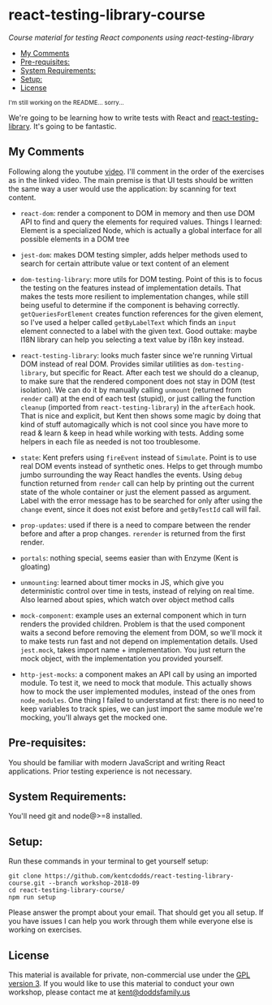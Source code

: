 # react-testing-library-course

_Course material for testing React components using react-testing-library_

<!-- START doctoc generated TOC please keep comment here to allow auto update -->
<!-- DON'T EDIT THIS SECTION, INSTEAD RE-RUN doctoc TO UPDATE -->

- [My Comments](#my-comments)
- [Pre-requisites:](#pre-requisites)
- [System Requirements:](#system-requirements)
- [Setup:](#setup)
- [License](#license)

<!-- END doctoc generated TOC please keep comment here to allow auto update -->

<small>I'm still working on the README... sorry...</small>

We're going to be learning how to write tests with React and
[react-testing-library](https://github.com/kentcdodds/react-testing-library).
It's going to be fantastic.

## My Comments

Following along the youtube [video](https://www.youtube.com/watch?v=w6KCDFssHFA). I'll comment in the order of the exercises as in the linked video. The main premise is that UI tests should be written the same way a user would use the application: by scanning for text content.

- `react-dom`: render a component to DOM in memory and then use DOM API to find and query the elements for required values. Things I learned: Element is a specialized Node, which is actually a global interface for all possible elements in a DOM tree

- `jest-dom`: makes DOM testing simpler, adds helper methods used to search for certain attribute value or text content of an element

- `dom-testing-library`: more utils for DOM testing. Point of this is to focus the testing on the features instead of implementation details. That makes the tests more resilient to implementation changes, while still being useful to determine if the component is behaving correctly. `getQueriesForElement` creates function references for the given element, so I've used a helper called `getByLabelText` which finds an `input` element connected to a label with the given text. Good outtake: maybe I18N library can help you selecting a text value by i18n key instead.

- `react-testing-library`: looks much faster since we're running Virtual DOM instead of real DOM. Provides similar utilities as `dom-testing-library`, but specific for React. After each test we should do a cleanup, to make sure that the rendered component does not stay in DOM (test isolation). We can do it by manually calling `unmount` (returned from `render` call) at the end of each test (stupid), or just calling the function `cleanup` (imported from `react-testing-library`) in the `afterEach` hook. That is nice and explicit, but Kent then shows some magic by doing that kind of stuff automagically which is not cool since you have more to read & learn & keep in head while working with tests. Adding some helpers in each file as needed is not too troublesome.

- `state`: Kent prefers using `fireEvent` instead of `Simulate`. Point is to use real DOM events instead of synthetic ones. Helps to get through mumbo jumbo surrounding the way React handles the events. Using `debug` function returned from `render` call can help by printing out the current state of the whole container or just the element passed as argument. Label with the error message has to be searched for only after using the `change` event, since it does not exist before and `getByTestId` call will fail.

- `prop-updates`: used if there is a need to compare between the render before and after a prop changes. `rerender` is returned from the first render.

- `portals`: nothing special, seems easier than with Enzyme (Kent is gloating)

- `unmounting`: learned about timer mocks in JS, which give you deterministic control over time in tests, instead of relying on real time. Also learned about spies, which watch over object method calls

- `mock-component`: example uses an external component which in turn renders the provided children. Problem is that the used component waits a second before removing the element from DOM, so we'll mock it to make tests run fast and not depend on implementation details. Used `jest.mock`, takes import name + implementation. You just return the mock object, with the implementation you provided yourself.

- `http-jest-mocks`: a component makes an API call by using an imported module. To test it, we need to mock that module. This actually shows how to mock the user implemented modules, instead of the ones from `node_modules`. One thing I failed to understand at first: there is no need to keep variables to track spies, we can just import the same module we're mocking, you'll always get the mocked one.

## Pre-requisites:

You should be familiar with modern JavaScript and writing React applications.
Prior testing experience is not necessary.

## System Requirements:

You'll need git and node@>=8 installed.

## Setup:

Run these commands in your terminal to get yourself setup:

```
git clone https://github.com/kentcdodds/react-testing-library-course.git --branch workshop-2018-09
cd react-testing-library-course/
npm run setup
```

Please answer the prompt about your email. That should get you all setup.
If you have issues I can help you work through them while everyone else is
working on exercises.

## License

This material is available for private, non-commercial use under the
[GPL version 3](http://www.gnu.org/licenses/gpl-3.0-standalone.html). If you
would like to use this material to conduct your own workshop, please contact me
at kent@doddsfamily.us
